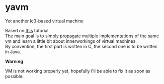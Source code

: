 # yavm
Yet another lc3-based virtual machine

Based on <a href="https://justinmeiners.github.io/lc3-vm/">this</a> tutorial. <br>
The main goal is to simply propagate multiple implementations of the same vm and learn a little bit about innerworkings of virtual machines. <br>
By convention, the first part is written in C, the second one is to be written in Java.<br>

<p><b>Warning</b></p>
<p> VM is not working properly yet, hopefully i'll be able to fix it as soon as possible.</p>
